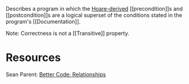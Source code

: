 Describes a program in which the [Hoare-derived](Hoare%20Logic.md) [[precondition]]s and [[postcondition]]s are a logical superset of the conditions stated in the program's [[Documentation]].

Note: Correctness is not a [[Transitive]] property.

# Resources
Sean Parent: [Better Code: Relationships](https://www.youtube.com/watch?v=ejF6qqohp3M)